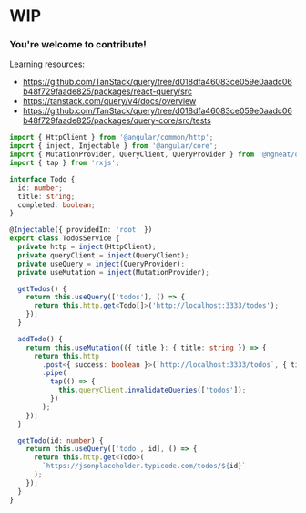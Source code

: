 # WIP

### You're welcome to contribute!

Learning resources:

- https://github.com/TanStack/query/tree/d018dfa46083ce059e0aadc06b48f729faade825/packages/react-query/src
- https://tanstack.com/query/v4/docs/overview
- https://github.com/TanStack/query/tree/d018dfa46083ce059e0aadc06b48f729faade825/packages/query-core/src/tests

```ts
import { HttpClient } from '@angular/common/http';
import { inject, Injectable } from '@angular/core';
import { MutationProvider, QueryClient, QueryProvider } from '@ngneat/query';
import { tap } from 'rxjs';

interface Todo {
  id: number;
  title: string;
  completed: boolean;
}

@Injectable({ providedIn: 'root' })
export class TodosService {
  private http = inject(HttpClient);
  private queryClient = inject(QueryClient);
  private useQuery = inject(QueryProvider);
  private useMutation = inject(MutationProvider);

  getTodos() {
    return this.useQuery(['todos'], () => {
      return this.http.get<Todo[]>('http://localhost:3333/todos');
    });
  }

  addTodo() {
    return this.useMutation(({ title }: { title: string }) => {
      return this.http
        .post<{ success: boolean }>(`http://localhost:3333/todos`, { title })
        .pipe(
          tap(() => {
            this.queryClient.invalidateQueries(['todos']);
          })
        );
    });
  }

  getTodo(id: number) {
    return this.useQuery(['todo', id], () => {
      return this.http.get<Todo>(
        `https://jsonplaceholder.typicode.com/todos/${id}`
      );
    });
  }
}
```
